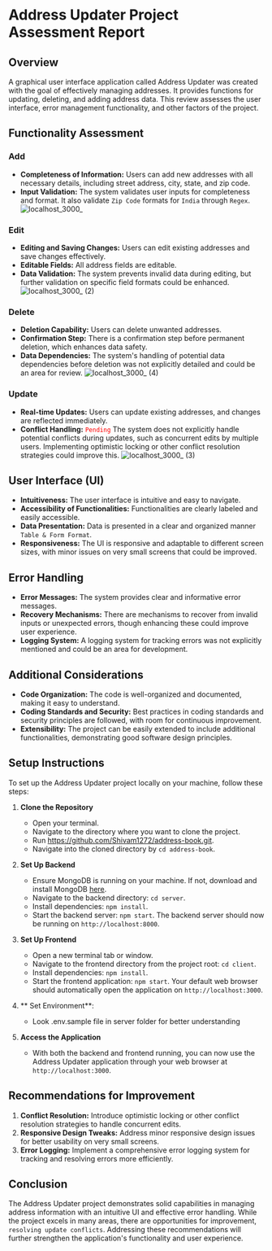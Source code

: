# Address Updater Project Assessment Report

## Overview

A graphical user interface application called Address Updater was created with the goal of effectively managing addresses. It provides functions for updating, deleting, and adding address data. This review assesses the user interface, error management functionality, and other factors of the project.

## Functionality Assessment

### Add

- **Completeness of Information:** Users can add new addresses with all necessary details, including street address, city, state, and zip code.
- **Input Validation:** The system validates user inputs for completeness and format. It also validate `Zip Code` formats for `India` through `Regex`.
  ![localhost_3000_](https://github.com/Shivam1272/address-book/assets/96972819/13a7e075-60a6-4084-add6-a9df76b5bcb6)

### Edit

- **Editing and Saving Changes:** Users can edit existing addresses and save changes effectively.
- **Editable Fields:** All address fields are editable.
- **Data Validation:** The system prevents invalid data during editing, but further validation on specific field formats could be enhanced.
  ![localhost_3000_ (2)](https://github.com/Shivam1272/address-book/assets/96972819/1d6b1f9f-b4cd-45d8-8b5a-20581a99ea63)

### Delete

- **Deletion Capability:** Users can delete unwanted addresses.
- **Confirmation Step:** There is a confirmation step before permanent deletion, which enhances data safety.
- **Data Dependencies:** The system's handling of potential data dependencies before deletion was not explicitly detailed and could be an area for review.
  ![localhost_3000_ (4)](https://github.com/Shivam1272/address-book/assets/96972819/b0e9e919-ddbe-4034-9305-9525834f4f5d)

### Update

- **Real-time Updates:** Users can update existing addresses, and changes are reflected immediately.
- **Conflict Handling:** <span style="color:red">`Pending`</span> The system does not explicitly handle potential conflicts during updates, such as concurrent edits by multiple users. Implementing optimistic locking or other conflict resolution strategies could improve this.
  ![localhost_3000_ (3)](https://github.com/Shivam1272/address-book/assets/96972819/59c1bfcd-5db3-4d1d-8778-f141b0e02d71)

## User Interface (UI)

- **Intuitiveness:** The user interface is intuitive and easy to navigate.
- **Accessibility of Functionalities:** Functionalities are clearly labeled and easily accessible.
- **Data Presentation:** Data is presented in a clear and organized manner `Table & Form Format`.
- **Responsiveness:** The UI is responsive and adaptable to different screen sizes, with minor issues on very small screens that could be improved.

## Error Handling

- **Error Messages:** The system provides clear and informative error messages.
- **Recovery Mechanisms:** There are mechanisms to recover from invalid inputs or unexpected errors, though enhancing these could improve user experience.
- **Logging System:** A logging system for tracking errors was not explicitly mentioned and could be an area for development.

## Additional Considerations

- **Code Organization:** The code is well-organized and documented, making it easy to understand.
- **Coding Standards and Security:** Best practices in coding standards and security principles are followed, with room for continuous improvement.
- **Extensibility:** The project can be easily extended to include additional functionalities, demonstrating good software design principles.

## Setup Instructions

To set up the Address Updater project locally on your machine, follow these steps:

1. **Clone the Repository**

   - Open your terminal.
   - Navigate to the directory where you want to clone the project.
   - Run https://github.com/Shivam1272/address-book.git.
   - Navigate into the cloned directory by `cd address-book`.

2. **Set Up Backend**

   - Ensure MongoDB is running on your machine. If not, download and install MongoDB [here](https://www.mongodb.com/try/download/community).
   - Navigate to the backend directory: `cd server`.
   - Install dependencies: `npm install`.
   - Start the backend server: `npm start`. The backend server should now be running on `http://localhost:8000`.

3. **Set Up Frontend**

   - Open a new terminal tab or window.
   - Navigate to the frontend directory from the project root: `cd client`.
   - Install dependencies: `npm install`.
   - Start the frontend application: `npm start`. Your default web browser should automatically open the application on `http://localhost:3000`.

4. ** Set Environment**:

   - Look .env.sample file in server folder for better understanding

5. **Access the Application**
   - With both the backend and frontend running, you can now use the Address Updater application through your web browser at `http://localhost:3000`.

## Recommendations for Improvement

1. **Conflict Resolution:** Introduce optimistic locking or other conflict resolution strategies to handle concurrent edits.
2. **Responsive Design Tweaks:** Address minor responsive design issues for better usability on very small screens.
3. **Error Logging:** Implement a comprehensive error logging system for tracking and resolving errors more efficiently.

## Conclusion

The Address Updater project demonstrates solid capabilities in managing address information with an intuitive UI and effective error handling. While the project excels in many areas, there are opportunities for improvement, `resolving update conflicts`. Addressing these recommendations will further strengthen the application's functionality and user experience.
